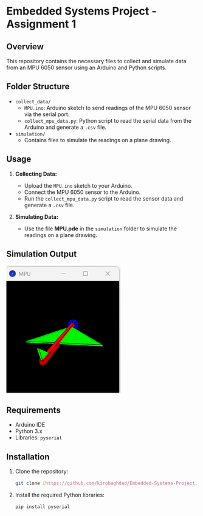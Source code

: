 # Embedded Systems Project - Assignment 1

## Overview

This repository contains the necessary files to collect and simulate data from an MPU 6050 sensor using an Arduino and Python scripts.

## Folder Structure

- `collect_data/`
  - `MPU.ino`: Arduino sketch to send readings of the MPU 6050 sensor via the serial port.
  - `collect_mpu_data.py`: Python script to read the serial data from the Arduino and generate a `.csv` file.
- `simulation/`
  - Contains files to simulate the readings on a plane drawing.

## Usage

1. **Collecting Data:**

   - Upload the `MPU.ino` sketch to your Arduino.
   - Connect the MPU 6050 sensor to the Arduino.
   - Run the `collect_mpu_data.py` script to read the sensor data and generate a `.csv` file.

2. **Simulating Data:**
   - Use the file **MPU.pde** in the `simulation` folder to simulate the readings on a plane drawing.

## Simulation Output

![MPU Plane Simulation](MPU_plane.png)

## Requirements

- Arduino IDE
- Python 3.x
- Libraries: `pyserial`

## Installation

1. Clone the repository:
   ```sh
   git clone [https://github.com/kirobaghdad/Embedded-Systems-Project.git]
   ```
2. Install the required Python libraries:
   ```sh
   pip install pyserial
   ```
